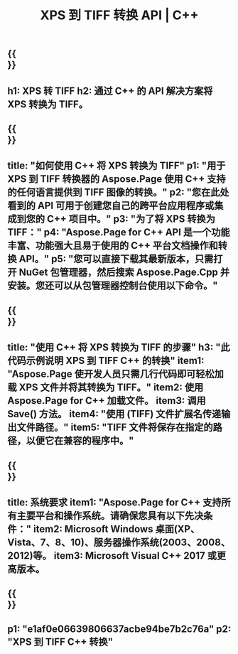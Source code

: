 ﻿---
translation: true
template: /_templates/_conversion-child-cpp.md
title: XPS 到 TIFF 转换 API | C++
url: /cpp/conversion/xps-to-tiff/
description: Aspose.Page 为 C++ API 解决方案提供的 PS 到 TIFF 转换。适用于 Windows 32 位、Windows 64 位和 Linux 64 位的 C++ 运行时环境。
informat: XPS
outformat: TIFF
otherformats: EPS PS
---

{{<section banner>}}
---
h1: XPS 转 TIFF
h2: 通过 C++ 的 API 解决方案将 XPS 转换为 TIFF。
---

{{<section overview>}}
---
title: "如何使用 C++ 将 XPS 转换为 TIFF"
p1: "用于 XPS 到 TIFF 转换器的 Aspose.Page 使用 C++ 支持的任何语言提供到 TIFF 图像的转换。"
p2: "您在此处看到的 API 可用于创建您自己的跨平台应用程序或集成到您的 C++ 项目中。"
p3: "为了将 XPS 转换为 TIFF："
p4: "Aspose.Page for C++ API 是一个功能丰富、功能强大且易于使用的 C++ 平台文档操作和转换 API。"
p5: "您可以直接下载其最新版本，只需打开 NuGet 包管理器，然后搜索 Aspose.Page.Cpp 并安装。您还可以从包管理器控制台使用以下命令。"
---

{{<section feature1>}}
---
title: "使用 C++ 将 XPS 转换为 TIFF 的步骤"
h3: "此代码示例说明 XPS 到 TIFF C++ 的转换"
item1: "Aspose.Page 使开发人员只需几行代码即可轻松加载 XPS 文件并将其转换为 TIFF。"
item2: 使用 Aspose.Page for C++ 加载文件。
item3: 调用 Save() 方法。
item4: "使用 (TIFF) 文件扩展名传递输出文件路径。"
item5: "TIFF 文件将保存在指定的路径，以便它在兼容的程序中。"
---

{{<section feature2>}}
---
title: 系统要求
item1: "Aspose.Page for C++ 支持所有主要平台和操作系统。请确保您具有以下先决条件："
item2: Microsoft Windows 桌面(XP、Vista、7、8、10)、服务器操作系统(2003、2008、2012)等。
item3: Microsoft Visual C++ 2017 或更高版本。
---

{{<section gist>}}
---
p1: "e1af0e06639806637acbe94be7b2c76a"
p2: "XPS 到 TIFF C++ 转换"
---
